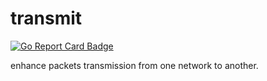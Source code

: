 # transmit
[![Go Report Card Badge](https://goreportcard.com/badge/github.com/midbel/transmit)](https://goreportcard.com/report/github.com/midbel/transmit)

enhance packets transmission from one network to another.
